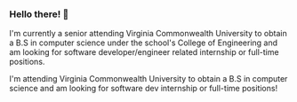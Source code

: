 ### Hello there! 👋
I'm currently a senior attending Virginia Commonwealth University to obtain a B.S in computer science under the school's College of Engineering and am looking for software developer/engineer related internship or full-time positions.

<!--
**saehaana/saehaana** is a ✨ _special_ ✨ repository because its `README.md` (this file) appears on your GitHub profile.

Here are some ideas to get you started:

- 🔭 I’m currently working on ... 
- 🌱 I’m currently learning ...
- 👯 I’m looking to collaborate on ...
- 🤔 I’m looking for help with ...
- 💬 Ask me about ...
- 📫 How to reach me: ...
- 😄 Pronouns: ...
- ⚡ Fun fact: ...
-->
I'm attending Virginia Commonwealth University to obtain a B.S in computer science and am looking for software dev internship or full-time positions!
